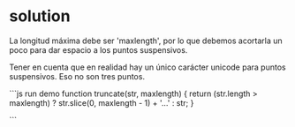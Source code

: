 # solution

La longitud máxima debe ser 'maxlength', por lo que debemos acortarla un poco para dar espacio a los puntos suspensivos.

Tener en cuenta que en realidad hay un único carácter unicode para puntos suspensivos. Eso no son tres puntos.

\`\`\`js run demo function truncate\(str, maxlength\) { return \(str.length &gt; maxlength\) ? str.slice\(0, maxlength - 1\) + '…' : str; }

\`\`\`

